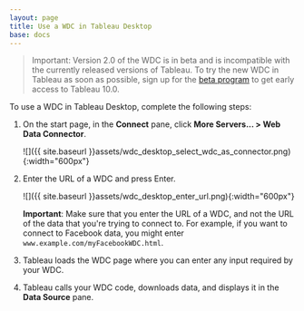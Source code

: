 ```yaml
---
layout: page
title: Use a WDC in Tableau Desktop
base: docs
---
```


> Important: Version 2.0 of the WDC is in beta and is incompatible with the currently released versions of Tableau. To try the new WDC in Tableau as soon as possible, sign up for the [beta program](http://www.tableau.com/getbeta) to get early access to Tableau 10.0.
 
To use a WDC in Tableau Desktop, complete the following steps:

1. On the start page, in the **Connect** pane, click **More Servers... > Web Data Connector**.

   ![]({{ site.baseurl }}assets/wdc_desktop_select_wdc_as_connector.png){:width="600px"}

1. Enter the URL of a WDC and press Enter.

   ![]({{ site.baseurl }}assets/wdc_desktop_enter_url.png){:width="600px"}

   **Important**: Make sure that you enter the URL of a WDC, and not the URL of the data that you're trying to connect to. For example, if you want to connect to Facebook data, you might enter `www.example.com/myFacebookWDC.html`.

1. Tableau loads the WDC page where you can enter any input required by your WDC.

1. Tableau calls your WDC code, downloads data, and displays it in the **Data Source** pane.
